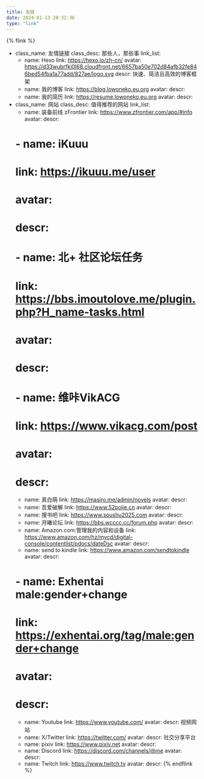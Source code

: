 ```yaml
---
title: 友链
date: 2024-01-13 20:32:36
type: "link"
---
```


<!-- 内部为.yaml,使用.yaml语法注释,只能单行注释,#注释 -->

{% flink %}
- class_name: 友情链接
  class_desc: 那些人，那些事
  link_list:
    - name: Hexo
      link: https://hexo.io/zh-cn/
      avatar: https://d33wubrfki0l68.cloudfront.net/6657ba50e702d84afb32fe846bed54fba1a77add/827ae/logo.svg
      descr: 快速、简洁且高效的博客框架
    - name: 我的博客
      link: https://blog.lowoneko.eu.org
      avatar:
      descr:
    - name: 我的简历
      link: https://resume.lowoneko.eu.org
      avatar:
      descr:
- class_name: 网站
  class_desc: 值得推荐的网站
  link_list:
    - name: 装备前线 zFrontier
      link: https://www.zfrontier.com/app/#info
      avatar:
      descr:
    # - name: iKuuu
    #   link: https://ikuuu.me/user
    #   avatar:
    #   descr:
    # - name: 北+ 社区论坛任务
    #   link: https://bbs.imoutolove.me/plugin.php?H_name-tasks.html
    #   avatar:
    #   descr:
    # - name: 维咔VikACG
    #   link: https://www.vikacg.com/post
    #   avatar:
    #   descr:
    - name: 真白萌
      link: https://masiro.me/admin/novels
      avatar:
      descr:
    - name: 吾爱破解
      link: https://www.52pojie.cn
      avatar:
      descr:
    - name: 搜书吧
      link: https://www.soushu2025.com
      avatar:
      descr:
    - name: 月曦论坛
      link: https://bbs.wcccc.cc/forum.php
      avatar:
      descr:
    - name: Amazon.com:管理我的内容和设备
      link: https://www.amazon.com/hz/mycd/digital-console/contentlist/pdocs/dateDsc
      avatar:
      descr:
    - name: send to kindle
      link: https://www.amazon.com/sendtokindle
      avatar:
      descr:
    # - name: Exhentai male:gender+change
    #   link: https://exhentai.org/tag/male:gender+change
    #   avatar:
    #   descr:
    - name: Youtube
      link: https://www.youtube.com/
      avatar:
      descr: 视频网站
    - name: X/Twitter
      link: https://twitter.com/
      avatar:
      descr: 社交分享平台
    - name: pixiv
      link: https://www.pixiv.net
      avatar:
      descr:
    - name: Discord
      link: https://discord.com/channels/@me
      avatar:
      descr:
    - name: Twitch
      link: https://www.twitch.tv
      avatar:
      descr:
{% endflink %}
